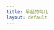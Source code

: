 ```yaml
---
title: 早起的鸟儿
layout: default
---
```

<div class="col-md-9">
<div id="myChart" style="width:100%;height:400px"><ul></ul></div>
<div id="moji_morning_title" style="display: none;" class="text-overflow">
<div class="moji_morning_detail pull-left">
    <p>坐标：东经<span class="longitude"></span>   北纬<span class="latitude"></span></p>
    <p>地址：<span class="location"></span></p>
    <p>时间：<span class="time"></span></p>
</div>
<div class="face pull-right" style="width:10%"></div>
</div>
</div>
<div class="col-md-3">
<div id="moji_morning_image"  style="display: none;">
    <p>NO.<span class="NO"></span> <span class="province"></span> <span class="time"></span></p>
    <div class="picture"></div>
</div>
</div>

<script src="{{ site.storage }}/assets/lib/echarts/full.min.js"></script>
<script src="{{ site.storage }}/assets/lib/echarts/china.js"></script>

<script type="text/javascript">
var option = {
    title: {
        text: '早起的鸟儿',
        subtext: "数据来自墨迹天气",
        left: 'center'
    },
    tooltip: {
        trigger: 'item',
        formatter: '{b}'
    },
    series: [
        {
            name: '中国',
            type: 'map',
            mapType: 'china',
            selectedMode : 'multiple',
            label: {
                normal: {
                    show: true
                },
                emphasis: {
                    show: true
                }
            }
        }
    ]
};
myChart = echarts.init(document.getElementById("myChart"));
function setArrow(picture){
    switch (picture.province_name) {
        case "内蒙古自治区":
            return {coord: [picture.longitude-3, picture.latitude+3]};
            break;
        case "新疆维吾尔自治区":
        case "云南省":
        case "西藏自治区":
            return {coord: [picture.longitude-8, picture.latitude]};
            break;
        case "山东省":
        case "海南省":
        case "江苏省":
        case "上海市":
        case "浙江省":
        case "福建省":
            return {coord: [picture.longitude+5, picture.latitude]};
            break;
        default:
            return {coord: [picture.longitude+10, picture.latitude]};
    }
}
function isInside(picture){
    return -1 < ["贵州省","四川省","湖北省","湖南省","重庆市","陕西省","山西省","青海省","甘肃省"].indexOf(picture.province_name)
}
function setMarkPoint(picture){
    if(!isInside(picture))return null;
    return {
        symbol: 'pin',
        symbolSize: picture.city_name.length*20,
        label: {
            normal: {
                show: true,
                formatter: function(d) {
                    return picture.city_name
                }
            }
        },
        itemStyle: {
            emphasis: {
                borderColor: '#ddd',
                borderWidth: 5
            }
        },
        data: [{
                name:  picture.city_name,
                coord: [picture.longitude,picture.latitude]
            }
        ]
    };
}
function setMarkLine(picture) {
    if(isInside(picture))return null;
    return {
        symbol: ["circle","arrow"],
        data: [
            [{
                name:  picture.city_name,
                coord: [picture.longitude,picture.latitude]
            },setArrow(picture)]
        ]
    };
}
function setLocation(picture){
    myChart.setOption(option);
    myChart.setOption({
        series: [{
            center: [picture.longitude,picture.latitude],
            zoom: 4,
            data:[
                {name: picture.province_name.replace(/省|市|自治区/,''), selected: true}
            ],
            markLine:  setMarkLine(picture),
            markPoint: setMarkPoint(picture),
            animationDurationUpdate: 1000,
            animationEasingUpdate: 'cubicInOut',
        }]
    });
}
window.addEventListener('load', function(){
    function get_picture(id, index){
        $.ajax({
            async: true,
            url: "//api.xjjfly.com/moji/get_picture.php",
            data:{id:id},
            dataType: "jsonp",
            success:function(data){
                console.log(data);
                var picture = data.picture;
                var cdn = {
                    webp: "//cdn.moji002.com/images/webp/simgs/",
                    jpg: "//cdn.moji002.com/images/sthumb/"
                };
                var src = picture["path"].slice(-3)=="jpg"?cdn["jpg"]:cdn["webp"];
                    src+= picture["path"];
                console.log(picture.province_name);
                setLocation(picture);
                $("#moji_morning_title .longitude").text(picture.longitude);
                $("#moji_morning_title .latitude").text(picture.latitude);
                $("#moji_morning_title .location").text(picture.location);
                $("#moji_morning_title .time").text((new Date(picture.create_time)).toLocaleString());
                $("#moji_morning_image .picture").html("<img src="+src+">");
                /* $("#moji_morning_title .face").html("<img src="+picture.face+" class='img-circle'>");*/
                $("#moji_morning_image .time").text((new Date(picture.create_time)).toLocaleTimeString().slice(2,-3));
                $("#moji_morning_image .NO").text(index);
                $("#moji_morning_image .province").text(picture.province_name);
                $("#moji_morning_title").show();
                $("#moji_morning_image").show();
            }
        })
    };
    $.ajax({
        async: true,
        url: "//api.xjjfly.com/moji/morning.php",
        dataType: "jsonp",
        success:function(data){
            data.sort(function(a,b){
                return a["create_time"] - b["create_time"]
            });
            for (var i = 1; i < 10; i++) {
                $("#moji_morning_title").hide();
                $("#moji_morning_image").hide();
                data[i]["id"]!=data[i+1]["id"] && setTimeout(get_picture,2000*i,data[i]["id"],i)
            }
        }
    })

});
</script>

